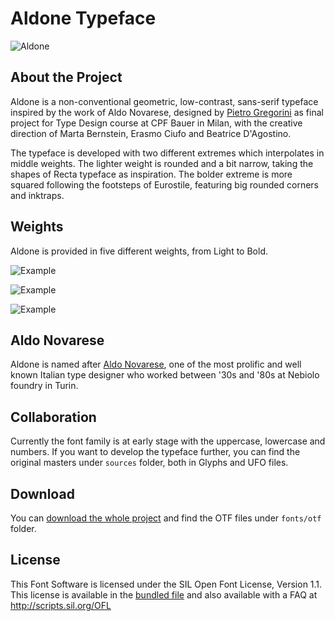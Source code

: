 # Aldone Typeface

![Aldone](https://www.pietrogregorini.com/portfolio/assets/media/aldone-cover.png)

## About the Project
Aldone is a non-conventional geometric, low-contrast, sans-serif typeface inspired by the work of Aldo Novarese, designed by [Pietro Gregorini](https://www.pietrogregorini.com) as final project for Type Design course at CPF Bauer in Milan, with the creative direction of Marta Bernstein, Erasmo Ciufo and Beatrice D'Agostino.

The typeface is developed with two different extremes which interpolates in middle weights. The lighter weight is rounded and a bit narrow, taking the shapes of Recta typeface as inspiration. The bolder extreme is more squared following the footsteps of Eurostile, featuring big rounded corners and inktraps.

## Weights
Aldone is provided in five different weights, from Light to Bold.

![Example](https://www.pietrogregorini.com/portfolio/assets/media/aldone-weights.png)

![Example](https://www.pietrogregorini.com/portfolio/assets/media/aldone-paragraph.png)

![Example](https://www.pietrogregorini.com/portfolio/assets/media/aldone-inktraps.png)

## Aldo Novarese
Aldone is named after [Aldo Novarese](https://en.wikipedia.org/wiki/Aldo_Novarese), one of the most prolific and well known Italian type designer who worked between '30s and '80s at Nebiolo foundry in Turin.

## Collaboration
Currently the font family is at early stage with the uppercase, lowercase and numbers. If you want to develop the typeface further, you can find the original masters under `sources` folder, both in Glyphs and UFO files.

## Download
You can [download the whole project](https://github.com/pietrogregorini/aldone/archive/master.zip) and find the OTF files under `fonts/otf` folder.

## License
This Font Software is licensed under the SIL Open Font License, Version 1.1.\
This license is available in the [bundled file](https://github.com/pietrogregorini/aldone/blob/master/OFL.txt) and also available with a FAQ at http://scripts.sil.org/OFL
